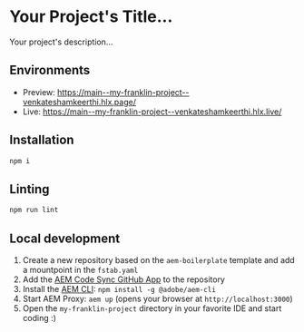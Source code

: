 # Your Project's Title...
Your project's description...

## Environments
- Preview: https://main--my-franklin-project--venkateshamkeerthi.hlx.page/
- Live: https://main--my-franklin-project--venkateshamkeerthi.hlx.live/

## Installation

```sh
npm i
```

## Linting

```sh
npm run lint
```

## Local development

1. Create a new repository based on the `aem-boilerplate` template and add a mountpoint in the `fstab.yaml`
1. Add the [AEM Code Sync GitHub App](https://github.com/apps/aem-code-sync) to the repository
1. Install the [AEM CLI](https://github.com/adobe/helix-cli): `npm install -g @adobe/aem-cli`
1. Start AEM Proxy: `aem up` (opens your browser at `http://localhost:3000`)
1. Open the `my-franklin-project` directory in your favorite IDE and start coding :)
